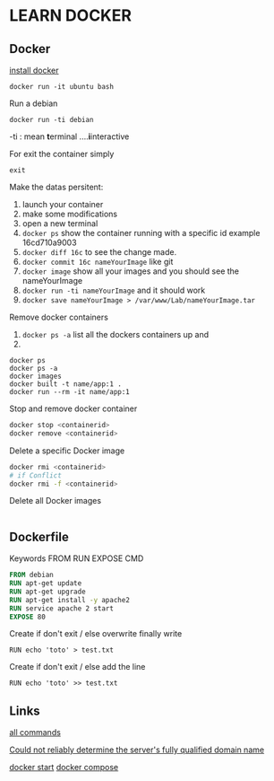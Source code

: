 # LEARN DOCKER

## Docker
[install docker](https://docs.docker.com/install/)

```
docker run -it ubuntu bash
```

Run a debian 
```
docker run -ti debian
```

-ti : mean **t**erminal ....**i**interactive

For exit the container simply 
```
exit
```

Make the datas persitent:

1. launch your container
2. make some modifications
3. open a new terminal
4. `docker ps` show the container running with a specific id example 16cd710a9003
5. `docker diff 16c` to see the change made.
6. `docker commit 16c nameYourImage` like git
7. `docker image` show all your images and you should see the nameYourImage
8. `docker run -ti nameYourImage` and it should work
9. `docker save nameYourImage > /var/www/Lab/nameYourImage.tar`


Remove docker containers
1. `docker ps -a` list all the dockers containers up and 
2. 


```
docker ps
docker ps -a
docker images
docker built -t name/app:1 .
docker run --rm -it name/app:1
```

Stop and remove docker container
```bash
docker stop <containerid>
docker remove <containerid>
```

Delete a specific Docker image
```bash
docker rmi <containerid>
# if Conflict
docker rmi -f <containerid> 
```

Delete all Docker images
```

```

## Dockerfile

Keywords
FROM
RUN
EXPOSE
CMD


```Dockerfile
FROM debian
RUN apt-get update
RUN apt-get upgrade
RUN apt-get install -y apache2
RUN service apache 2 start
EXPOSE 80
```

Create if don't exit / else overwrite finally write
```
RUN echo 'toto' > test.txt
```

Create if don't exit / else add the line
```
RUN echo 'toto' >> test.txt
```

## Links

[all commands](https://www.hisyl.fr/introduction-a-docker/)    

[Could not reliably determine the server's fully qualified domain name](https://itx-technologies.com/fr/blog/56-apache-genere-could-not-reliably-determine-the-servers-fully-qualified-domain-name)     

[docker start](https://www.youtube.com/watch?v=YFl2mCHdv24)
[docker compose](https://www.youtube.com/watch?v=Qw9zlE3t8Ko)     